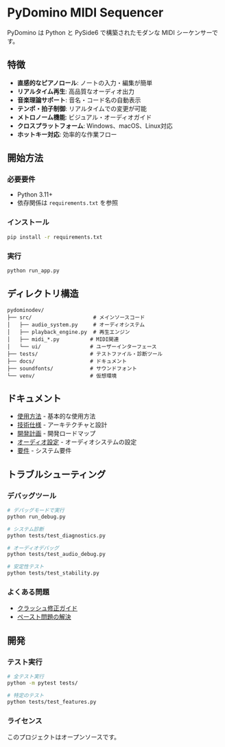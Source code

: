 # PyDomino MIDI Sequencer

PyDomino は Python と PySide6 で構築されたモダンな MIDI シーケンサーです。

## 特徴

- **直感的なピアノロール**: ノートの入力・編集が簡単
- **リアルタイム再生**: 高品質なオーディオ出力
- **音楽理論サポート**: 音名・コード名の自動表示
- **テンポ・拍子制御**: リアルタイムでの変更が可能
- **メトロノーム機能**: ビジュアル・オーディオガイド
- **クロスプラットフォーム**: Windows、macOS、Linux対応
- **ホットキー対応**: 効率的な作業フロー

## 開始方法

### 必要要件
- Python 3.11+
- 依存関係は `requirements.txt` を参照

### インストール
```bash
pip install -r requirements.txt
```

### 実行
```bash
python run_app.py
```

## ディレクトリ構造

```
pydominodev/
├── src/                    # メインソースコード
│   ├── audio_system.py     # オーディオシステム
│   ├── playback_engine.py  # 再生エンジン
│   ├── midi_*.py          # MIDI関連
│   └── ui/                # ユーザーインターフェース
├── tests/                 # テストファイル・診断ツール
├── docs/                  # ドキュメント
├── soundfonts/            # サウンドフォント
└── venv/                  # 仮想環境
```

## ドキュメント

- [使用方法](docs/USAGE_GUIDE.md) - 基本的な使用方法
- [技術仕様](docs/TECHNICAL_SPEC.md) - アーキテクチャと設計
- [開発計画](docs/DEVELOPMENT_PLAN.md) - 開発ロードマップ
- [オーディオ設定](docs/AUDIO_SETUP.md) - オーディオシステムの設定
- [要件](docs/REQUIREMENTS.md) - システム要件

## トラブルシューティング

### デバッグツール
```bash
# デバッグモードで実行
python run_debug.py

# システム診断
python tests/test_diagnostics.py

# オーディオデバッグ
python tests/test_audio_debug.py

# 安定性テスト
python tests/test_stability.py
```

### よくある問題
- [クラッシュ修正ガイド](docs/CRASH_FIXES.md)
- [ペースト問題の解決](docs/PASTE_TROUBLESHOOTING.md)

## 開発

### テスト実行
```bash
# 全テスト実行
python -m pytest tests/

# 特定のテスト
python tests/test_features.py
```

### ライセンス
このプロジェクトはオープンソースです。